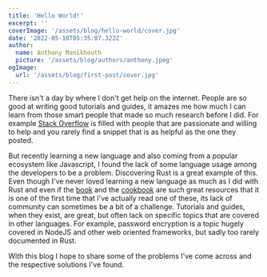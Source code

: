 ```yaml
---
title: 'Hello World!'
excerpt: ''
coverImage: '/assets/blog/hello-world/cover.jpg'
date: '2022-05-10T05:35:07.322Z'
author:
  name: Anthony Manikhouth
  picture: '/assets/blog/authors/anthony.jpeg'
ogImage:
  url: '/assets/blog/first-post/cover.jpg'
---
```


There isn't a day by where I don't get help on the internet. People are so good at writing good tutorials and guides, it amazes me how much I can learn from those smart people that made so much research before I did. For example [Stack Overflow](https://stackoverflow.com) is filled with people that are passionate and willing to help and you rarely find a snippet that is as helpful as the one they posted.

But recently learning a new language and also coming from a popular ecosystem like Javascript, I found the lack of some language usage among the developers to be a problem. Discovering Rust is a great example of this.
Even though I've never loved learning a new language as much as I did with Rust and even if the [book](https://doc.rust-lang.org/book/) and the [cookbook](https://rust-lang-nursery.github.io/rust-cookbook/) are such great resources that it is one of the first time that I've actually read one of these, its lack of community can sometimes be a bit of a challenge.
Tutorials and guides, when they exist, are great, but often lack on specific topics that are covered in other languages. 
For example, password encryption is a topic hugely covered in NodeJS and other web oriented frameworks, but sadly too rarely documented in Rust.

With this blog I hope to share some of the problems I've come across and the respective solutions I've found.